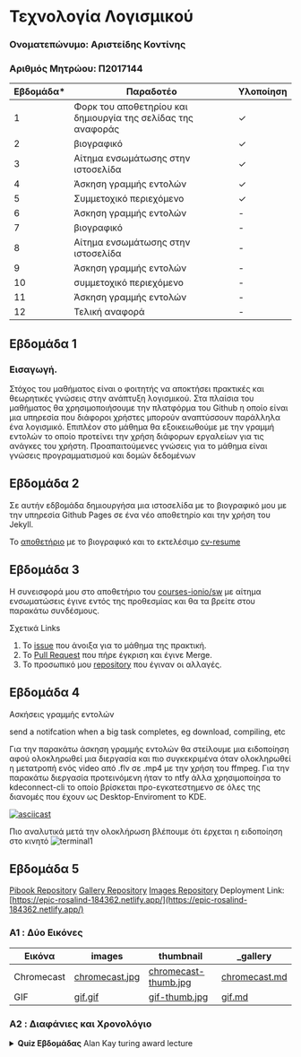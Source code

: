 
# Τεχνολογία Λογισμικού 
### Ονοματεπώνυμο: Αριστείδης Κοντίνης
  
### Αριθμός Μητρώου: Π2017144


| Εβδομάδα* | Παραδοτέο | Υλοποίηση |
| --- | --- | --- |
| 1 | Φορκ του αποθετηρίου και δημιουργία της σελίδας της αναφοράς  | ✓ |
| 2 | βιογραφικό | ✓ |
| 3 | Αίτημα ενσωμάτωσης στην ιστοσελίδα | ✓ |
| 4 | Άσκηση γραμμής εντολών | ✓ |
| 5 | Συμμετοχικό περιεχόμενο | ✓ |
| 6 | Άσκηση γραμμής εντολών | - |
| 7 | βιογραφικό | - |
| 8 | Αίτημα ενσωμάτωσης στην ιστοσελίδα | - |
| 9 | Άσκηση γραμμής εντολών | - |
| 10 | συμμετοχικό περιεχόμενο | - |
| 11 | Άσκηση γραμμής εντολών | - |
| 12 | Τελική αναφορά | - |

## Εβδομάδα 1

### Εισαγωγή.
Στόχος του μαθήματος είναι ο φοιτητής να αποκτήσει πρακτικές και θεωρητικές γνώσεις στην ανάπτυξη λογισμικού. Στα πλαίσια του μαθήματος θα χρησιμοποιήσουμε την πλατφόρμα του Github η οποίο είναι μια υπηρεσία που διάφοροι χρήστες μπορούν αναπτύσσουν παράλληλα ένα λογισμικό. Επιπλέον στο μάθημα θα εξοικειωθούμε με την γραμμή εντολών το οποίο προτείνει την χρήση διάφορων εργαλείων για τις ανάγκες του χρήστη. Προαπαιτούμενες γνώσεις για το μάθημα είναι γνώσεις προγραμματισμού και δομών δεδομένων

## Εβδομάδα 2
Σε αυτήν εδβομάδα δημιουργήσα μια ιστοσελίδα με το βιογραφικό μου με την υπηρεσία Github Pages σε ένα νέο αποθετηρίο και την χρήση του Jekyll.

Το [αποθετήριο](https://github.com/akontinis/cv-resume) με το βιογραφικό και το εκτελέσιμο [cv-resume](https://akontinis.github.io/cv-resume/)

## Εβδομάδα 3
Η συνεισφορά μου στο αποθετήριο του [courses-ionio/sw](https://github.com/courses-ionio/sw) με αίτημα ενσωματώσεις έγινε εντός της προθεσμίας και θα τα βρείτε στου παρακάτω συνδέσμους.

Σχετικά Links
  1. Το [issue](https://github.com/ioniodi/sitegr/issues/70) που άνοιξα για το μάθημα της πρακτική.
  2. Το [Pull Request](https://github.com/ioniodi/sitegr/pull/103) που πήρε έγκριση και έγινε Merge.
  3. Το προσωπικό μου [repository](https://github.com/akontinis/sitegr) που έγιναν οι αλλαγές.

## Εβδομάδα 4
Ασκήσεις γραμμής εντολών

send a notifcation when a big task completes, eg download, compiling, etc	

Για την παρακάτω άσκηση γραμμής εντολών θα στείλουμε μια ειδοποίηση αφού ολοκληρωθεί μια διεργασία και πιο συγκεκριμένα όταν ολοκληρωθεί η μετατροπή ενός video από .flv σε .mp4 με την χρήση του ffmpeg.
Για την παρακάτω διεργασία προτεινόμενη ήταν το ntfy άλλα χρησιμοποίησα το kdeconnect-cli το οποίο βρίσκεται προ-εγκατεστημενο σε όλες της διανομές που έχουν ως Desktop-Enviroment το KDE.

[![asciicast](https://asciinema.org/a/400923.svg)](https://asciinema.org/a/400923)

Πιο αναλυτικά μετά την ολοκλήρωση βλέπουμε ότι έρχεται η ειδοποίηση στο κινητό
![terminal1](https://user-images.githubusercontent.com/29643887/111917330-0e989c80-8a88-11eb-9e2f-e01b4f8ce853.gif)

## Εβδομάδα 5
 [Pibook Repository](https://github.com/akontinis/site)
 [Gallery Repository](https://github.com/akontinis/_gallery)
 [Images Repository](https://github.com/akontinis/images)
 Deployment Link: [https://epic-rosalind-184362.netlify.app/](https://epic-rosalind-184362.netlify.app/)

### A1 : Δύο Εικόνες

|  Εικόνα| images | thumbnail| _gallery |
|--|--|--|--|
| Chromecast  | [chromecast.jpg](https://github.com/akontinis/images/blob/master/chromecast.jpg) | [chromecast-thumb.jpg](https://github.com/akontinis/images/blob/master/chromecast-thumb.jpg) | [chromecast.md](https://github.com/akontinis/_gallery/blob/master/chromecast.md) |
| GIF |  [gif.gif](https://github.com/akontinis/images/blob/master/gif.gif) |[gif-thumb.jpg](https://github.com/akontinis/images/blob/master/gif-thumb.jpg) | [gif.md](https://github.com/akontinis/_gallery/blob/master/gif.md) |

### A2 : Διαφάνιες και Χρονολόγιο

<details>
  <summary>
    <b>Quiz Εβδομάδας</b> Alan Kay turing award lecture 
  </summary>

#### 1. Είναι χρήσιμα στην πληροφορική τα μαθήματα των μαθηματικών που κάνατε στο 1ο έτος και γιατί; 
Απάντηση: Στο πρώτο έτος τα μαθήματα των μαθηματικών διαφέραν από τα μαθηματικά που γινόταν στο Λύκειο καθώς αυτά που γίνονται στο Πανεπιστήμιο έχουν σκοπό να προσεγγίσουν περισσότερο προβλήματα Πληροφορικής όπως για παράδειγμα στο Machine Learning χρειάζεσαι περισσότερο πιθανότητες και διακριτά μαθηματικά.


#### 2. Είναι η πληροφορική επιστήμη ή κλάδος των μηχανικών; ποια είναι τα κριτήρια για να ανήκει σε κάποιον από αυτούς τους κλάδους;
Απάντηση:  Και οι δυο κλάδοι βρίσκονται ο ένας με τον άλλον άλλα αν πρέπει να τους ξεχωρίσουμε ο κλάδος της Πληροφορικής χρειάζεται να έχεις κάποιο γνωστικό υπόβαθρο από engineering computer και επίσης ο πληροφορικός κλάδος είναι πιο θεωρητικός και εκτείνεται σε μεγαλύτερο εύρος ενώ ο κλάδος των μηχανικών είναι πιο πρακτικός.


#### 3. Γιατί οι περισσότεροι δεν μπορούν να καταλάβουν τις ιδέες του Νταγκλας Ενγκελμπαρτ για την διάδραση με ψηφιακά συστήματα;
Απάντηση: Γιατί οι περισσότεροι άνθρωποι έχουν διαφορετικό τρόπο προσέγγισης στον τρόπο με τον οποίο μεταβάλλεται η τεχνολογία και συχνά παρατηρείται ότι οι άνθρωποι αντιμετωπίζουν άπλα προβλήματα με πολύπλοκο τρόπο.

 
#### 4. Ποιες ήταν οι θεμελιώδεις εμπνεύσεις και αναλογίες για την δουλειά του; 
Απάντηση: Οι θεμελιώδεις εμπνεύσεις για την δουλεια του ηταν οτι οι υπολογιστες πρεπει να βελτιωθούν με πρωταρχικο στοχο να καλυπτουν τις αναγκες των ανθρωπων.


#### 5. Ποια είναι τα βασικά προβλήματα της 3βάθμιας εκπαίδευσης στην πληροφορική;  
Απάντηση: Τα βασικά προβλήματα της τριτοβάθμιας εκπαίδευσης είναι ότι το μάθημα της πληροφορικής δεν του δίνεται η ανάλογη βαρύτητα όπως τα άλλα μάθημα φυσική, μαθηματικά κλπ και επίσης όπως ο Alan Κay επισημάνει ότι στο μάθημα δίνεται περισσότερη έμφαση στις εφευρέσεις πάρα στο τρόπο τα οποία αυτά είναι δομημένα 



</details>



